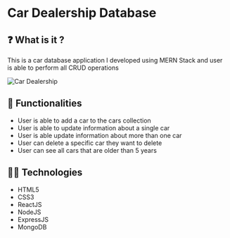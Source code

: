 # Car Dealership Database

## ❓ What is it ?
This is a car database application I developed using MERN Stack and user is able to perform all CRUD operations

![Car Dealership](https://user-images.githubusercontent.com/70260072/200866835-d9f217bb-3f45-4f1e-a723-34305ccd0de2.png)

## 🚀 Functionalities
* User is able to add a car to the cars collection
* User is able to update information about a single car
* User is able update information about more than one car
* User can delete a specific car they want to delete
* User can see all cars that are older than 5 years

## 👨‍💻 Technologies
* HTML5
* CSS3
* ReactJS
* NodeJS
* ExpressJS
* MongoDB

